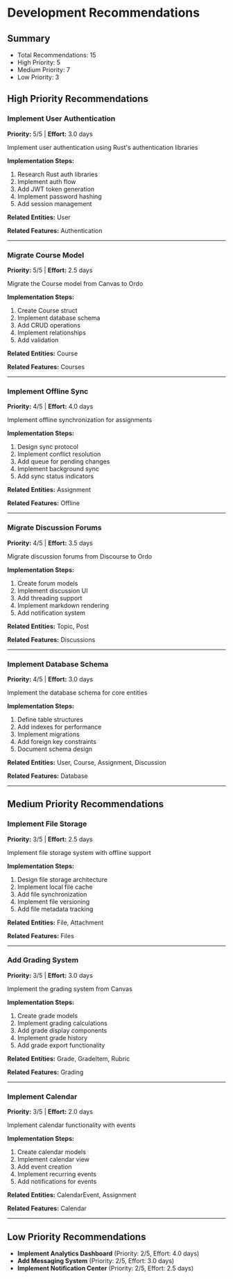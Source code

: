 # Development Recommendations

## Summary

- Total Recommendations: 15
- High Priority: 5
- Medium Priority: 7
- Low Priority: 3

## High Priority Recommendations

### Implement User Authentication

**Priority:** 5/5 | **Effort:** 3.0 days

Implement user authentication using Rust's authentication libraries

**Implementation Steps:**

1. Research Rust auth libraries
2. Implement auth flow
3. Add JWT token generation
4. Implement password hashing
5. Add session management

**Related Entities:** User

**Related Features:** Authentication

---

### Migrate Course Model

**Priority:** 5/5 | **Effort:** 2.5 days

Migrate the Course model from Canvas to Ordo

**Implementation Steps:**

1. Create Course struct
2. Implement database schema
3. Add CRUD operations
4. Implement relationships
5. Add validation

**Related Entities:** Course

**Related Features:** Courses

---

### Implement Offline Sync

**Priority:** 4/5 | **Effort:** 4.0 days

Implement offline synchronization for assignments

**Implementation Steps:**

1. Design sync protocol
2. Implement conflict resolution
3. Add queue for pending changes
4. Implement background sync
5. Add sync status indicators

**Related Entities:** Assignment

**Related Features:** Offline

---

### Migrate Discussion Forums

**Priority:** 4/5 | **Effort:** 3.5 days

Migrate discussion forums from Discourse to Ordo

**Implementation Steps:**

1. Create forum models
2. Implement discussion UI
3. Add threading support
4. Implement markdown rendering
5. Add notification system

**Related Entities:** Topic, Post

**Related Features:** Discussions

---

### Implement Database Schema

**Priority:** 4/5 | **Effort:** 3.0 days

Implement the database schema for core entities

**Implementation Steps:**

1. Define table structures
2. Add indexes for performance
3. Implement migrations
4. Add foreign key constraints
5. Document schema design

**Related Entities:** User, Course, Assignment, Discussion

**Related Features:** Database

---

## Medium Priority Recommendations

### Implement File Storage

**Priority:** 3/5 | **Effort:** 2.5 days

Implement file storage system with offline support

**Implementation Steps:**

1. Design file storage architecture
2. Implement local file cache
3. Add file synchronization
4. Implement file versioning
5. Add file metadata tracking

**Related Entities:** File, Attachment

**Related Features:** Files

---

### Add Grading System

**Priority:** 3/5 | **Effort:** 3.0 days

Implement the grading system from Canvas

**Implementation Steps:**

1. Create grade models
2. Implement grading calculations
3. Add grade display components
4. Implement grade history
5. Add grade export functionality

**Related Entities:** Grade, GradeItem, Rubric

**Related Features:** Grading

---

### Implement Calendar

**Priority:** 3/5 | **Effort:** 2.0 days

Implement calendar functionality with events

**Implementation Steps:**

1. Create calendar models
2. Implement calendar view
3. Add event creation
4. Implement recurring events
5. Add notifications for events

**Related Entities:** CalendarEvent, Assignment

**Related Features:** Calendar

---

## Low Priority Recommendations

- **Implement Analytics Dashboard** (Priority: 2/5, Effort: 4.0 days)
- **Add Messaging System** (Priority: 2/5, Effort: 3.0 days)
- **Implement Notification Center** (Priority: 2/5, Effort: 2.5 days)
